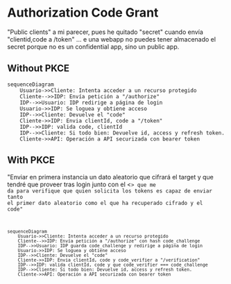 # Authorization Code Grant 

"Public clients" a mi parecer, pues he quitado "secret" cuando envía "clientid,code a /token" ... e una webapp no puedes tener almacenado el secret porque no es un confidential app, sino un public app.

## Without PKCE

```mermaid
sequenceDiagram
	Usuario->>Cliente: Intenta acceder a un recurso protegido
	Cliente-->>IDP: Envía petición a "/authorize"
	IDP-->>Usuario: IDP redirige a página de login
	Usuario->>IDP: Se loguea y obtiene acceso
	IDP-->>Cliente: Devuelve el "code"
	Cliente->>IDP: Envia clientId, code a "/token"
	IDP-->>IDP: valida code, clientId
	IDP-->>Cliente: Si todo bien: Devuelve id, access y refresh token.
	Cliente->>API: Operación a API securizada con bearer token
```

## With PKCE

"Enviar en primera instancia un dato aleatorio que cifrará el target y que tendré que proveer tras login junto con el <<code>> que me da para verifique que quien solicita los tokens es capaz de enviar tanto el primer dato aleatorio como el que ha recuperado cifrado y el code"

```mermaid
sequenceDiagram
	Usuario->>Cliente: Intenta acceder a un recurso protegido
	Cliente-->>IDP: Envía petición a "/authorize" con hash code_challenge
	IDP-->>Usuario: IDP guarda code_challenge y redirige a página de login
	Usuario->>IDP: Se loguea y obtiene acceso
	IDP-->>Cliente: Devuelve el "code"
	Cliente->>IDP: Envia clientId, code y code_verifier a "/verification"
	IDP-->>IDP: valida clientId, code y que code_verifier === code_challenge
	IDP-->>Cliente: Si todo bien: Devuelve id, access y refresh token.
	Cliente->>API: Operación a API securizada con bearer token
	
	
```

